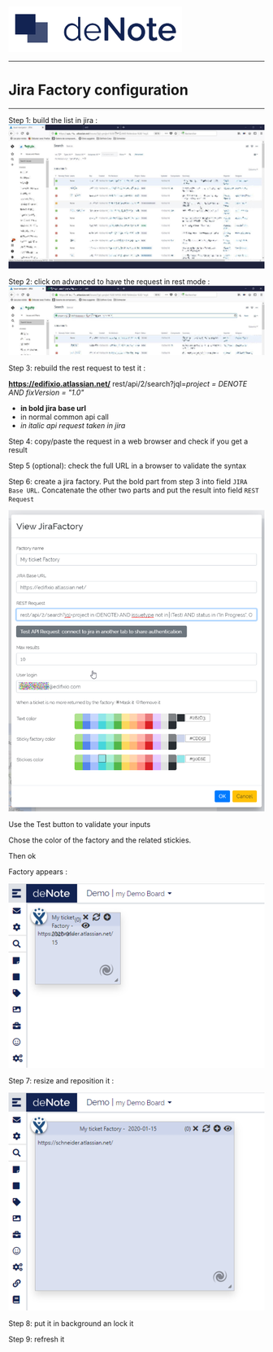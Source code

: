 [![deNote Logo](./assets/images/denote-logo.png)](Home)

---
# Jira Factory configuration
---


Step 1: build the list in jira :
![sticky rectangle](./assets/images/sticky/jira-factory/jira-step_1.jpg)
 

Step 2: click on advanced to have the request in rest mode :
 ![sticky rectangle](./assets/images/sticky/jira-factory/jira-step_2.jpg)


Step 3: rebuild the rest request to test it :

**https://edifixio.atlassian.net/** rest/api/2/search?jql=*project = DENOTE AND fixVersion = "1.0"*

* **in bold jira base url**
* in normal common api call
* *in italic api request taken in jira*

Step 4: copy/paste the request in a web browser and check if you get a result

Step 5 (optional): check the full URL in a browser to validate the syntax

Step 6: create a jira factory. Put the bold part from step 3 into field `JIRA Base URL`. Concatenate the other two parts and put the result into field `REST Request`

![sticky rectangle](./assets/images/sticky/jira-factory/jira-step_5.png)

Use the Test button to validate your inputs

Chose the color of the factory and the related stickies.

Then ok

Factory appears :

![sticky rectangle](./assets/images/sticky/jira-factory/jira-step_6.png)

Step 7: resize and reposition it :

![sticky rectangle](./assets/images/sticky/jira-factory/jira-step_7.png)
 
Step 8: put it in background an lock it

Step 9: refresh it
